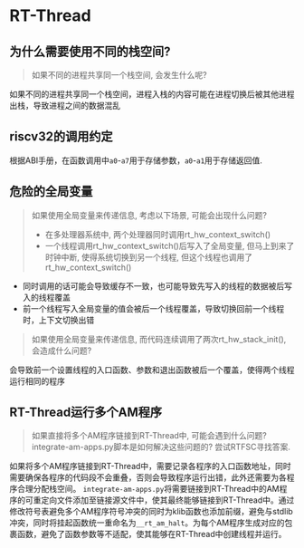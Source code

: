 # RT-Thread

## 为什么需要使用不同的栈空间?
> 如果不同的进程共享同一个栈空间, 会发生什么呢?

如果不同的进程共享同一个栈空间，进程入栈的内容可能在进程切换后被其他进程出栈，导致进程之间的数据混乱

## riscv32的调用约定
根据ABI手册，在函数调用中`a0`-`a7`用于存储参数，`a0`-`a1`用于存储返回值.


## 危险的全局变量
> 如果使用全局变量来传递信息, 考虑以下场景, 可能会出现什么问题?
> - 在多处理器系统中, 两个处理器同时调用rt_hw_context_switch()
> - 一个线程调用rt_hw_context_switch()后写入了全局变量, 但马上到来了时钟中断, 使得系统切换到另一个线程, 但这个线程也调用了rt_hw_context_switch()

- 同时调用的话可能会导致缓存不一致，也可能导致先写入的线程的数据被后写入的线程覆盖
- 前一个线程写入全局变量的值会被后一个线程覆盖，导致切换回前一个线程时，上下文切换出错

> 如果使用全局变量来传递信息, 而代码连续调用了两次rt_hw_stack_init(), 会造成什么问题?

会导致前一个设置线程的入口函数、参数和退出函数被后一个覆盖，使得两个线程运行相同的程序

## RT-Thread运行多个AM程序
> 如果直接将多个AM程序链接到RT-Thread中, 可能会遇到什么问题? integrate-am-apps.py脚本是如何解决这些问题的? 尝试RTFSC寻找答案.

如果将多个AM程序链接到RT-Thread中，需要记录各程序的入口函数地址，同时需要确保各程序的代码段不会重叠，否则会导致程序运行出错，此外还需要为各程序合理分配栈空间。
`integrate-am-apps.py`将需要链接到RT-Thread中的AM程序的可重定向文件添加至链接源文件中，使其最终能够链接到RT-Thread中。通过修改符号表避免多个AM程序符号冲突的同时为klib函数也添加前缀，避免与stdlib冲突，同时将挂起函数统一重命名为`__rt_am_halt`。为每个AM程序生成对应的包裹函数，避免了函数参数等不适配，使其能够在RT-Thread中创建线程并运行。
